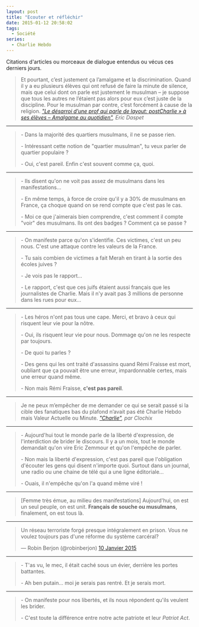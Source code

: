 ```yaml
---
layout: post
title: "Ecouter et réfléchir"
date: 2015-01-12 20:58:02
tags:
  - Société
series:
  - Charlie Hebdo
---
```


Citations d'articles ou morceaux de dialogue entendus ou vécus ces derniers jours.

<!-- more -->

> Et pourtant, c’est justement ça l’amalgame et la discrimination. Quand il y a eu plusieurs élèves qui ont refusé de faire la minute de silence, mais que celui dont on parle est justement le musulman – je suppose que tous les autres ne l’étaient pas alors pour eux c’est juste de la discipline. Pour le musulman par contre, c’est forcément à cause de la religion.
>   <cite>["Le désarroi d’une prof qui parle de layout: postCharlie&nbsp;» à ses élèves – Amalgame au quotidien"](https://n.survol.fr/n/le-desarroi-dune-prof-qui-parle-de-charlie-a-ses-eleves-amalgame-au-quotidien), Eric Daspet</cite>

---

> \-   Dans la majorité des quartiers musulmans, il ne se passe rien.
>
> \-   Intéressant cette notion de "quartier musulman", tu veux parler de quartier populaire&nbsp;?
>
> \-   Oui, c'est pareil. Enfin c'est souvent comme ça, quoi.

---

> \-   Ils disent qu'on ne voit pas assez de musulmans dans les manifestations…
>
> \-   En même temps, à force de croire qu'il y a 30% de musulmans en France, ça choque quand on se rend compte que c'est pas le cas.
>
> \-   Moi ce que j'aimerais bien comprendre, c'est comment il compte "voir" des musulmans. Ils ont des badges&nbsp;? Comment ça se passe&nbsp;?

---

> \-   On manifeste parce qu'on s'identifie. Ces victimes, c'est un peu nous. C'est une attaque contre les valeurs de la France.
>
> \-   Tu sais combien de victimes a fait Merah en tirant à la sortie des écoles juives&nbsp;?
>
> \-   Je vois pas le rapport…
>
> \-   Le rapport, c'est que ces juifs étaient aussi français que les journalistes de Charlie. Mais il n'y avait pas 3 millions de personne dans les rues pour eux…

---

> \-   Les héros n'ont pas tous une cape. Merci, et bravo à ceux qui risquent leur vie pour la nôtre.
>
> \-   Oui, ils risquent leur vie pour nous. Dommage qu'on ne les respecte par toujours.
>
> \-   De quoi tu parles&nbsp;?
>
> \-   Des gens qui les ont traité d'assassins quand Rémi Fraisse est mort, oubliant que ça pouvait être une erreur, impardonnable certes, mais une erreur quand même.
>
> \-   Non mais Rémi Fraisse, **c'est pas pareil**.

---

> Je ne peux m’empêcher de me demander ce qui se serait passé si la cible des fanatiques bas du plafond n’avait pas été Charlie Hebdo mais Valeur Actuelle ou Minute.
>   <cite>["Charlie"](http://esquisses.clochix.net/2015/01/11/Charlie/), par Clochix</cite>

---

> \-   Aujourd'hui tout le monde parle de la liberté d'expression, de l'interdiction de brider le discours. Il y a un mois, tout le monde demandait qu'on vire Eric Zemmour et qu'on l'empêche de parler.
>
> \-   Non mais la liberté d'expression, c'est pas pareil que l'obligation d'écouter les gens qui disent n'importe quoi. Surtout dans un journal, une radio ou une chaine de télé qui a une ligne éditoriale…
>
> \-   Ouais, il n'empêche qu'on l'a quand même viré !

---

> [Femme très émue, au milieu des manifestations] Aujourd'hui, on est un seul peuple, on est unit. **Français de souche ou musulmans**, finalement, on est tous là.

---

<blockquote class="twitter-tweet" lang="fr"><p lang="fr" dir="ltr">Un réseau terroriste forgé presque intégralement en prison. Vous ne voulez toujours pas d&#39;une réforme du système carcéral?</p>&mdash; Robin Berjon (@robinberjon) <a href="https://twitter.com/robinberjon/status/553840819728560128">10 Janvier 2015</a></blockquote>
<script async src="//platform.twitter.com/widgets.js" charset="utf-8"></script>

---

> \-   T'as vu, le mec, il était caché sous un évier, derrière les portes battantes.
>
> \-   Ah ben putain… moi je serais pas rentré. Et je serais mort.

---

> \-   On manifeste pour nos libertés, et ils nous répondent qu'ils veulent les brider.
>
> \-   C'est toute la différence entre notre acte patriote et leur _Patriot Act_.
